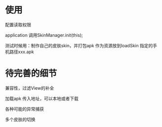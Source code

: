 # 使用
配置读取权限

application 调用SkinManager.init(this);

测试时候用：制作自己的皮肤skin，并打包apk 作为资源放到loadSkin 指定的手机路径xxx.apk

# 待完善的细节

兼容性，过滤View的补全

加载apk 传入地址，可以本地或者下载

各种可能的异常捕获

多个皮肤的切换




